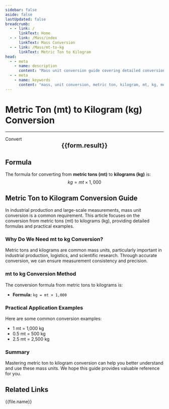 ```yaml
---
sidebar: false
aside: false
lastUpdated: false
breadcrumb:
  - - link: /
      linkText: Home
  - - link: /Mass/index
      linkText: Mass Conversion
  - - link: /Mass/mt-to-kg
      linkText: Metric Ton to Kilogram
head:
  - - meta
    - name: description
      content: "Mass unit conversion guide covering detailed conversion formulas and explanations from metric tons (mt) to kilograms (kg)."
  - - meta
    - name: keywords
      content: "mass, unit conversion, metric ton, kilogram, mt, kg, metric ton to kilogram, mass conversion guide"
---
```

# Metric Ton (mt) to Kilogram (kg) Conversion
---
<script setup>
import { onMounted, reactive, inject, ref } from 'vue'
import { NButton, NForm, NFormItem, NInput, NInputNumber, NSelect, NCard, useMessage,NGrid ,NGi } from 'naive-ui'
import { defineClientComponent } from 'vitepress'
import { Mass } from '../files';

const convert = inject('convert')

const form = reactive({
  number: null,
  result: '',
})

const convertHandler = () => {
  if (form.number !== null && !isNaN(form.number)) {
    const convertedValue = parseFloat(form.number) * 1000
    form.result = `${form.number}mt = ${convertedValue.toFixed(0)}kg`
  } else {
    form.result = 'Please enter a valid number.'
  }
}
</script>

<n-form size="large" :model="form">
  <n-form-item label="Metric Ton (mt)">
    <n-input-number v-model:value="form.number" placeholder="Enter metric tons" style="width: 100%" />
  </n-form-item>
  <n-form-item>
    <n-button type="info" @click="convertHandler" block>Convert</n-button>
  </n-form-item>
</n-form>

<n-card  embedded :bordered="false" hoverable>
  <div  style="text-align:center;font-size:20px;">
    <strong>{{form.result}}</strong>
  </div>
</n-card>

## Formula

The formula for converting from **metric tons (mt)** to **kilograms (kg)** is:
$$ kg = mt \times 1,000 $$

## Metric Ton to Kilogram Conversion Guide

In industrial production and large-scale measurements, mass unit conversion is a common requirement. This article focuses on the conversion from metric tons (mt) to kilograms (kg), providing detailed formulas and practical examples.

### Why Do We Need mt to kg Conversion?

Metric tons and kilograms are common mass units, particularly important in industrial production, logistics, and scientific research. Through accurate conversion, we can ensure measurement consistency and precision.

### mt to kg Conversion Method

The conversion formula from metric tons to kilograms is:

- **Formula:** `kg = mt × 1,000`

### Practical Application Examples

Here are some common conversion examples:

- 1 mt = 1,000 kg
- 0.5 mt = 500 kg
- 2.5 mt = 2,500 kg

### Summary

Mastering metric ton to kilogram conversion can help you better understand and use these mass units. We hope this guide provides valuable reference for you.

## Related Links
<n-grid x-gap="12" :cols="2">
  <n-gi v-for="(file, index) in Mass" :key="index">
    <n-button
      text
      tag="a"
      :href="file.path"
      type="info"
    >
      {{file.name}}
    </n-button>
  </n-gi>
</n-grid>